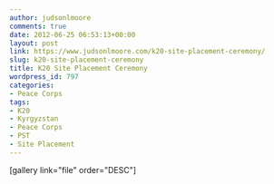 ```yaml
---
author: judsonlmoore
comments: true
date: 2012-06-25 06:53:13+00:00
layout: post
link: https://www.judsonlmoore.com/k20-site-placement-ceremony/
slug: k20-site-placement-ceremony
title: K20 Site Placement Ceremony
wordpress_id: 797
categories:
- Peace Corps
tags:
- K20
- Kyrgyzstan
- Peace Corps
- PST
- Site Placement
---
```


[gallery link="file" order="DESC"]
